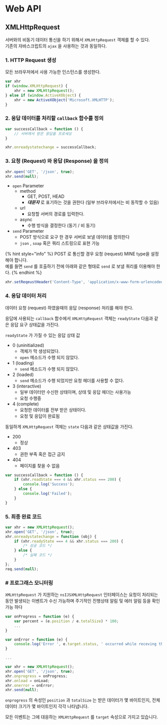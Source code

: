 # Web API

## XMLHttpRequest

서버와의 비동기 데이터 통신을 하기 위해서 `XMLHttpRequest` 객체를 할 수 있다.  
기존의 자바스크립트의 `ajax` 을 사용하는 것과 동일하다.

### 1. HTTP Request 생성 

모든 브라우저에서 사용 가능한 인스턴스를 생성한다.

```javascript
var xhr
if (window.XMLHttpRequest) {
    xhr = new XMLHttpRequest();
} else if (window.ActiveXObject) {
    xhr = new ActiveXObject('Microsoft.XMLHTTP');
}
```

### 2. 응답 데이터를 처리할 `callback` 함수를 정의

```javascript
var successCallback = function () {
    // 서버에서 받은 응답을 프로세싱 
}

xhr.onreadystatechange = successCallback;
```

### 3. 요청 \(Request\) 와 응답 \(Response\) 을 정의 

```javascript
xhr.open('GET', '/json', true);
xhr.send(null);
```

* `open`  Parameter
  * method
    * GET, POST, HEAD
    * _**대문자**_ 로 표기하는 것을 권한다 \(일부 브라우저에서는 비 동작할 수 있음\)
  * url
    * 요청할 서버의 경로를 입력한다.
  * async
    * 수행 방식을 결정한다 \(동기 / 비 동기\)
* `send` Parameter
  * POST 방식으로 요구 한 경우 서버로 보낼 데이터를 정의한다
  * `json` , `soap` 혹은 쿼리 스트링으로 표현 가능

{% hint style="info" %}
POST 로 통신할 경우 요청 \(request\) MINE type을 설정 해야 합니다.  
예를 들면 `send` 를 호출하기 전에 아래와 같은 형태로 `send` 로 보낼 쿼리를 이용해야 한다.
{% endhint %}

```javascript
xhr.setReqeustHeader('Content-Type', 'application/x-www-form-urlencoded');
```

### 4. 응답 데이터 처리 

데이터 요청 \(request\) 하였을때의 응답 \(response\) 처리를 해야 한다.

응답에 사용되는 `callback` 함수에서 `XMLHttpRequest` 객체는 `readyState` 다음과 같은 응답 요구 상태값을 가진다.

`readyState` 가 가질 수 있는 응답 상태 값

* 0 \(uninitialized\)
  * 객체가 막 생성되었다.
  * `open` 메소드가 수행 되지 않았다.
* 1 \(loading\)
  * `send` 메소드가 수행 되지 않았다.
* 2 \(loaded\)
  * `send` 메소드가 수행 되었지만 요청 헤더를 사용할 수 없다.
* 3 \(interactive\)
  * 일부 데이터만 수신한 상태이며, 상태 및 응답 헤더는 사용가능
  * 요청 수행중
* 4 \(complete\)
  * 요청한 데이터를 전부 받은 상태이다.
  * 요청 및 응답이 완료됨 

동일하게  `XMLHttpRequest` 객체는 `state` 다음과 같은 상태값을 가진다.

* 200
  * 정상
* 403
  * 권한 부족 혹은 접근 금지
* 404
  * 페이지를 찾을 수 없음

```javascript
var successCallback = function () {
    if (xhr.readState === 4 && xhr.status === 200) {
        console.log('Success');    
    } else {
        console.log('Failed');
    }
}
```

### 5. 최종 완료 코드

```javascript
var xhr = new XMLHttpRequest();
xhr.open('GET', '/json', true);
xhr.onreadystatechange = function (obj) {
    if (xhr.readyState === 4 && xhr.status === 200) {
        /* 성공 코드 */
    } else {
        /* 실패 코드 */
    }
};
req.send(null);
```

### \# 프로그래스 모니터링 

`XMLHttpRequest` 가 지원하는 `nsIJSXMLHttpRequest` 인터페이스는 요청이 처리되는 동안 발생되는 이벤트가 수신 가능하며 주기적인 진행상태 알림 및 에러 알림 등을 확인 가능 하다

```javascript
var onProgress = function (e) {
    var percent = (e.position / e.totalSize) * 100;
    ...
}

var onError = function (e) {
    console.log('Error ', e.target.status, ' occurred while receving the document'); 
}

...

var xhr = new XMLHttpRequest();
xhr.open('GET', '/json', true);
xhr.onprogress = onProgress;
xhr.onload = onLoad;
xhr.onerror = onError;
xhr.send(null);
```

`onprogress` 의 속성인 `position` 과 `totalSize` 는 받은 데이터가 몇 바이트인지, 전체 데이터 크기가 몇 바이트인지 각각 나타냅니다.

모든 이벤트는 그에 대응하는 `XMLHttpRequest` 를 `target` 속성으로 가지고 있습니다.

